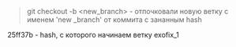 > git checkout -b <new_branch> <hash> - отпочковали новую ветку с именем 'new _branch' от коммита  с зананным hash

25ff37b - hash, с которого начинаем ветку exofix_1
